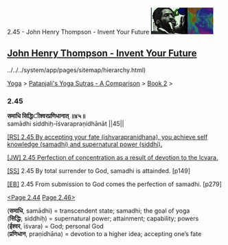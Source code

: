 2.45 - John Henry Thompson - Invent Your Future [![John Henry Thompson - Invent Your Future](../../../_/rsrc/1329567069254/config/customLogo.gif-revision=6.png)](../../../index.html)

[John Henry Thompson - Invent Your Future](../../../index.html)
---------------------------------------------------------------

../../../system/app/pages/sitemap/hierarchy.html)
    

[Yoga](../../../yoga.html)‎ > ‎[Patanjali's Yoga Sutras - A Comparison](../../patanjani.html)‎ > ‎[Book 2](../book-2.html)‎ > ‎

### 2.45

**समाधि सिद्धिःीश्वरप्रणिधानात् ॥४५॥**  
samādhi siddhiḥ-īśvarapraṇidhānāt ||45||  
  
  
[\[RS\] 2.45 By accepting your fate (ishvarapranidhana), you achieve self knowledge (samadhi) and supernatural power (siddhi).](http://www.ashtangayoga.info/philosophy/yoga-sutra-patanjali/chapter-2/item/samadhi-siddhih-ishvarapranidhanat-45/)  
  
[\[JW\] 2.45 Perfection of concentration as a result of devotion to the Icvara.](http://books.google.com/books?id=YzFImjtOxUwC&pg=PA190&ci=164%2C422%2C733%2C58&source=bookclip)  
  
[\[SS\]](http://www.amazon.com/Yoga-Sutras-Patanjali-Commentary-Satchidananda/dp/0932040381) 2.45 By total surrender to God, samadhi is attainded. \[p149\]  
  
[\[EB\]](http://www.amazon.com/Yoga-Sutras-Patanjali-Translation-Commentary/dp/0865477361/ref=sr_1_1?ie=UTF8&s=books&qid=1250508322&sr=1-1) 2.45 From submission to God comes the perfection of samadhi. \[p279\]  
  
  
[<Page 2.44](244.html)  [Page 2.46>](246.html)  
  

(**समाधि**, samādhi) = transcendent state; samadhi; the goal of yoga  
(**सिद्धिः**, siddhiḥ) = supernatural power; attainment; capability; powers  
(**ईश्वर**, īśvara) = God; personal God  
(**प्रणिधान**, praṇidhāna) = devotion to a higher idea; accepting one’s fate

